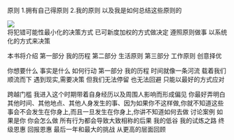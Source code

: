 原则
1.拥有自己得原则
2.我的原则 以及我是如何总结这些原则的

![](C:\Users\rondaful\Desktop\other-read\经济学\原则\我的原则.png)  
将犯错可能性最小化的决策方式
已可新度加权的方式做决定
  遵照原则做事
  以系统化的方式来决策

本书将介绍
第一部分 我的历程
第二部分 生活原则
第三部分 工作原则 创意择优

你想要什么
事实是什么
如何行动
第一部分 我的历程
时间就像一条河流 载着我们顺流而下 遇到现实,需要决策 但我们无法停留 也无法回避 只能以最好的方式应对

跨越门槛
我进入这个时期带着自身经历以及周围人影响而形成偏见
你最好弄明白其他时间、其他地点、其他人身发生的事、因为如果你不这样做,你就不知道这些事会不会发生在你身上,而且一旦发生在你身上,你讲不知道如何去做
讨论案例 如果是你 你会怎么做
所有行为都会导致大致相称的后果
我的低谷
我的试炼之路
终级恩惠
回报恩惠
最后一年和最大的挑战
从更高的层面回顾
